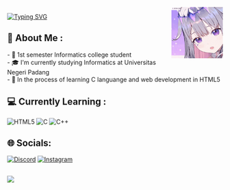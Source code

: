 <img align="right" height="120p" src="https://github.com/CarelOsagi/CarelOsagi/blob/main/koseki-bijou.gif">
<p align="left"> <a href="https://git.io/typing-svg"><img src="https://readme-typing-svg.demolab.com?font=Montserrat&size=25&duration=3000&pause=1000&color=8343F7&left=true&vLeft=true&random=false&width=435&lines=Hi+there!;I'm+Carel+Habsian+Osagi" alt="Typing SVG" /></a> </h1>
<p/>
  
## 🌠 About Me :
<div align="left">
  <p>
- 🏫 1st semester Informatics college student<br>
- 🎓️ I'm currently studying Informatics at Universitas Negeri Padang<br>
- 🌱️ In the process of learning C languange and web development in HTML5<br>
  </p>
</div>

## 💻 Currently Learning :
![HTML5](https://img.shields.io/badge/html5-%23E34F26.svg?style=for-the-badge&logo=html5&logoColor=white) ![C](https://img.shields.io/badge/c-%2300599C.svg?style=for-the-badge&logo=c&logoColor=white) ![C++](https://img.shields.io/badge/c++-%231572B6.svg?style=for-the-badge&logo=c++&logoColor=white)
## 🌐 Socials:
[![Discord](https://img.shields.io/badge/Discord-%237289DA.svg?logo=discord&logoColor=white)](https://discordapp.com/users/988831637389312030) [![Instagram](https://img.shields.io/badge/Instagram-%23E4405F.svg?logo=Instagram&logoColor=white)](https://www.instagram.com/carel.osagi/)

##
[![](https://visitcount.itsvg.in/api?id=CarelOsagi&icon=5&color=2)](https://visitcount.itsvg.in)
